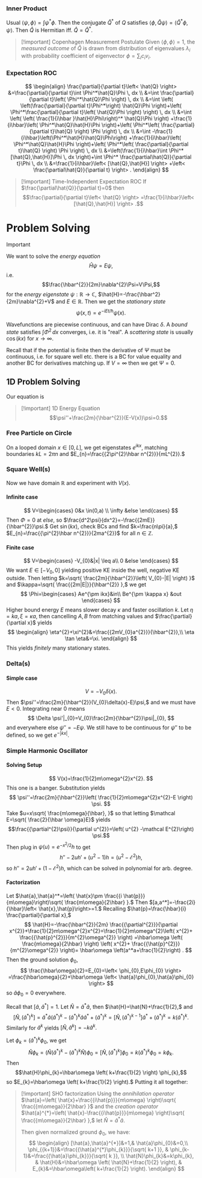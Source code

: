 ### Inner Product
Usual $\left< \psi,\phi \right>=\int \psi^*\phi$. Then the conjugate $\hat Q^*$ of $Q$ satisfies $\left< \phi,\hat{Q}\psi \right> =\left< \hat{Q}^*\phi,\psi \right>$. Then $\hat{Q}$ is Hermitian iff. $\hat{Q}=\hat{Q}^*$.

>[!important] Copenhagen Measurement Postulate
> Given $\left< \phi,\phi \right> =1,$ the *measured outcome* of $\hat{Q}$ is drawn from distribution of eigenvalues $\lambda_{i}$ with probability coefficient of eigenvector $\phi=\sum_{i}c_{i}v_{i}.$
### Expectation ROC
$$
\begin{align}
\frac{\partial}{\partial t}\left< \hat{Q} \right> &=\frac{\partial}{\partial t}\int \Phi^*\hat{Q}\Phi \, dx  \\
&=\int \frac{\partial}{\partial t}\left( \Phi^*\hat{Q}\Phi \right)  \, dx  \\
&=\int \left( \left(\frac{\partial}{\partial t}\Phi^*\right) \hat{Q}\Phi \right)+\left( \Phi^*\frac{\partial}{\partial t}\left( \hat{Q}\Phi \right)  \right)   \, dx  \\
&=\int \left( \left( \frac{1}{i\hbar }\hat{H}\Phi\right)^* \hat{Q}\Phi  \right)  +\frac{1}{i\hbar}\left( \Phi^*\hat{Q}\hat{H}\Phi \right)+\left( \Phi^*\left( \frac{\partial}{\partial t}\hat{Q} \right) \Phi \right)  \, dx  \\
&=\int -\frac{1}{i\hbar}\left(\Phi^*\hat{H}\hat{Q}\Phi\right)  +\frac{1}{i\hbar}\left( \Phi^*\hat{Q}\hat{H}\Phi \right)+\left( \Phi^*\left( \frac{\partial}{\partial t}\hat{Q} \right) \Phi \right)  \, dx  \\
&=\left(\frac{1}{i\hbar}\int \Phi^*[\hat{Q},\hat{H}]\Phi \, dx \right)+\int \Phi^* \frac{\partial\hat{Q}}{\partial t}\Phi \, dx   \\
&=\frac{1}{i\hbar}\left< [\hat{Q},\hat{H}] \right> +\left< \frac{\partial\hat{Q}}{\partial t} \right> .
\end{align}
$$
>[!important] Time-Independent Expectation ROC
> If $\frac{\partial\hat{Q}}{\partial t}=0$ then $$\frac{\partial}{\partial t}\left< \hat{Q} \right> =\frac{1}{i\hbar}\left< [\hat{Q},\hat{H}] \right> .$$

# Problem Solving

>[!important] 
> We want to solve the *energy equation*$$\hat{H}\psi=E\psi,$$i.e. $$\frac{\hbar^{2}}{2m}\nabla^{2}\Psi=V\Psi,$$
> for the *energy eigenstate* $\psi:\mathbb{R}\to \mathbb{C},$ $\hat{H}=-\frac{\hbar^2}{2m}\nabla^{2}+V$ and $E\in \mathbb{R}.$
> Then we get the *stationary state*$$\psi(x,t)=e^{-iEt/\hbar}\psi(x).$$

Wavefunctions are piecewise continuous, and can have Dirac $\delta$.
A *bound state* satisfies $\int \Phi^{2} \, dx$ converges, i.e. it is "real". A *scattering state* is usually $\cos(kx)$ for $x \to \infty.$

Recall that if the potential is finite then the derivative of $\Psi$ must be continuous, i.e. for square well etc. there is a BC for value equality and another BC for derivatives matching up. If $V=\infty$ then we get $\Psi=0$.
## 1D Problem Solving
Our equation is

>[!important] 1D Energy Equation
> $$\psi''+\frac{2m}{\hbar^{2}}(E-V(x))\psi=0.$$
### Free Particle on Circle
On a looped domain $x \in[0,L]$, we get eigenstates $e^{ikx}$, matching boundaries $kL=2\pi n$ and $E_{n}=\frac{{2\pi^{2}\hbar n^{2}}}{mL^{2}}.$ 
### Square Well(s)
Now we have domain $\mathbb{R}$ and experiment with $V(x)$.
#### Infinite case
$$
V=\begin{cases}
0&x \in(0,a) \\
\infty &else
\end{cases}
$$
Then $\Phi=0$ at $else,$ so $\frac{d^2\psi}{dx^2}=-\frac{{2mE}}{\hbar^{2}}\psi.$ Get $\sin(kx)$, check BCs and find $k=\frac{n\pi}{a},$ $E_{n}=\frac{{\pi^{2}\hbar n^{2}}}{2ma^{2}}$ for all $n \in \mathbb{Z}$.
#### Finite case
$$
V=\begin{cases}
-V_{0}&|x| \leq a\\
0 &else
\end{cases}
$$
We want $E \in[-V_{0},0]$ yielding positive KE inside the well, negative KE outside. Then letting $k=\sqrt{ \frac{2m}{\hbar^{2}}\left( V_{0}-|E| \right) }$ and $\kappa=\sqrt{ \frac{{2m|E|}}{\hbar^{2}} },$ we get
$$
\Phi=\begin{cases}
Ae^{\pm ikx}&in\\
Be^{\pm \kappa x} &out
\end{cases}
$$
Higher bound energy $E$ means slower decay $\kappa$ and faster oscillation $k$.
Let $\eta=ka,\xi=\kappa a,$ then cancelling $A,B$ from matching values and $\frac{\partial}{\partial x}$ yields
$$
\begin{align}
\eta^{2}+\xi^{2}&=\frac{{2mV_{0}a^{2}}}{\hbar^{2}},\\
\eta \tan \eta&=\xi.
\end{align}
$$
This yields *finitely* many stationary states. 
### Delta(s)
#### Simple case
$$
V=-V_{0}\delta(x).
$$
Then $\psi''=\frac{2m}{\hbar^{2}}(V_{0}\delta(x)-E)\psi,$ and we must have $E<0$. Integrating near $0$ means
$$
\Delta \psi'|_{0}=V_{0}\frac{2m}{\hbar^{2}}\psi|_{0},
$$
and everywhere else $\psi''=-E\psi.$ We still have to be continuous for $\psi''$ to be defined, so we get $e^{-|kx|}$.
### Simple Harmonic Oscillator
#### Solving Setup
$$
V(x)=\frac{1}{2}m\omega^{2}x^{2}.
$$
This one is a banger. Substitution yields
$$
\psi''=\frac{2m}{\hbar^{2}}\left( \frac{1}{2}m\omega^{2}x^{2}-E \right) \psi.
$$
Take $u=x\sqrt{ \frac{m\omega}{\hbar}, }$ so that letting $\mathcal E=\sqrt{  \frac{2}{\hbar \omega}E}$ yields $$\frac{{\partial^{2}\psi}}{\partial u^{2}}=\left( u^{2} -\mathcal E^{2}\right) \psi.$$
Then plug in $\psi(u)=e^{{-x^{2}}/2}h$ to get $$h''-2uh'+(u^{2}-1)h=(u^{2}-\mathcal E^{2})h,$$
so $h''=2uh'+(1-\mathcal E^{2})h,$ which can be solved in polynomial for arb. degree.
#### Factorization
Let $\hat{a},\hat{a}^*=\left(  \hat{x}\pm \frac{{i \hat{p}}}{m\omega}\right)\sqrt{ \frac{m\omega}{2\hbar} }.$ Then $[a,a^*]=-\frac{2i}{\hbar}\left<  \hat{x},\hat{p}\right>=1.$ 
Recalling $\hat{p}=\frac{\hbar}{i} \frac{\partial}{\partial x},$
$$
\hat{H}=-\frac{\hbar^{2}}{2m} \frac{{\partial^{2}}}{\partial x^{2}}+\frac{1}{2}m\omega^{2}x^{2}=\frac{1}{2}m\omega^{2}\left( x^{2}+ \frac{{\hat{p}^{2}}}{m^{2}\omega^{2}} \right) =\hbar\omega \left( \frac{m\omega}{2\hbar} \right) \left( x^{2}+ \frac{{\hat{p}^{2}}}{m^{2}\omega^{2}} \right)= \hbar\omega \left(a^*a+\frac{1}{2}\right) .
$$
Then the ground solution $\phi_{0}$,
$$
\frac{\hbar\omega}{2}=E_{0}=\left< \phi_{0},E\phi_{0} \right> =\frac{\hbar\omega}{2}+\hbar\omega \left< \hat{a}\phi_{0},\hat{a}\phi_{0} \right>
$$
so $\hat{a}\phi_{0}=0$ everywhere.

Recall that $[\hat{a},\hat{a}^*]=1.$ Let $\hat{N}=\hat{a}^*\hat{a},$ then $\hat{H}=\hat{N}+\frac{1}{2},$ and
$$
[\hat{N},(\hat{a}^*)^{k}]=\hat{a}^{*}\hat{a}(\hat{a}^{*})^{k}-(\hat{a}^{*})^{k}\hat{a}\hat{a}^{*}+(\hat{a}^{*})^{k}=[\hat{N},(\hat{a}^{*})^{k-1}]\hat{a}^{*}+(\hat{a}^{*})^{k}=k(\hat{a}^{*})^{k}.
$$
Similarly for $\hat{a}^{k}$ yields $[\hat N,\hat{a}^k]=-k\hat{a}^k.$

Let $\phi_{k}=(\hat{a}^{*})^{k}\phi_{0},$ we get $$\hat{ N}\phi_{k}=(\hat{N}(\hat{a}^{*})^{k}-(\hat{a}^{*})^{k}\hat{N})\phi_{0}=[\hat{N},(\hat{a}^{*})^{k}]\phi_{0}=k(\hat{a}^{*})^{k}\phi_{0}=k\phi_k.$$
Then $$\hat{H}\phi_{k}=\hbar\omega \left( k+\frac{1}{2} \right) \phi_{k},$$
so $E_{k}=\hbar\omega \left( k+\frac{1}{2} \right).$ Putting it all together:
>[!important] SHO factorization
> Using the *annihilation operator* $\hat{a}=\left( \hat{x}+\frac{{i\hat{p}}}{m\omega} \right)\sqrt{ \frac{{m\omega}}{2\hbar} }$ and the *creation operator* $\hat{a}^{*}=\left( \hat{x}-\frac{{i\hat{p}}}{m\omega} \right)\sqrt{ \frac{{m\omega}}{2\hbar} },$ let $\hat{N}=\hat{a}^{*}\hat{a}.$
> 
> Then given normalized ground $\phi_{0}$, we have:
> $$
> \begin{align}
> [\hat{a},\hat{a}^{*}]&=1,&
> \hat{a}\phi_{0}&=0,\\
> \phi_{{k+1}}&=\frac{{\hat{a}^{*}\phi_{k}}}{\sqrt{ k+1 }}, &
> \phi_{k-1}&=\frac{{\hat{a}\phi_{k}}}{\sqrt{ k }}, \\
> \hat{N}\phi_{k}&=k\phi_{k}, &
> \hat{H}&=\hbar\omega \left( \hat{N}+\frac{1}{2} \right), &
> E_{k}&=\hbar\omega\left( k+\frac{1}{2} \right).
> \end{align}
> $$
